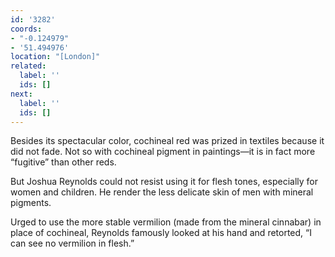 ```yaml
---
id: '3282'
coords:
- "-0.124979"
- '51.494976'
location: "[London]"
related:
  label: ''
  ids: []
next:
  label: ''
  ids: []
---
```


Besides its spectacular color, cochineal red was prized in textiles because it did not fade. Not so with cochineal pigment in paintings—it is in fact more “fugitive” than other reds.

But Joshua Reynolds could not resist using it for flesh tones, especially for women and children. He render the less delicate skin of men with mineral pigments.

Urged to use the more stable vermilion (made from the mineral cinnabar) in place of cochineal, Reynolds famously looked at his hand and retorted, “I can see no vermilion in flesh.”

